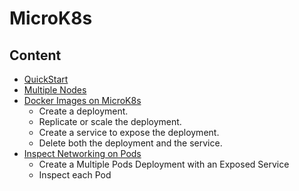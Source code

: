 # MicroK8s

## Content

* [QuickStart](quickstart.md)
* [Multiple Nodes](multiple_nodes.md)
* [Docker Images on MicroK8s](docker_images.md)
  * Create a deployment. 
  * Replicate or scale the deployment.
  * Create a service to expose the deployment.
  * Delete both the deployment and the service.
* [Inspect Networking on Pods](inspect_networking.md)
  * Create a Multiple Pods Deployment with an Exposed Service
  * Inspect each Pod